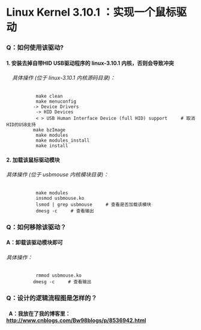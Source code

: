 # Linux Kernel 3.10.1 ：实现一个鼠标驱动
### Q：如何使用该驱动?
 #### 1. 安装去掉自带HID USB驱动程序的 linux-3.10.1 内核，否则会导致冲突
######      具体操作 (位于 linux-3.10.1 内核源码目录)：
               make clean
               make menuconfig
              -> Device Drivers
               -> HID Devices
               < > USB Human Interface Device (full HID) support     # 取消HID的USB支持
              make bzImage
               make modules
               make modules_install
               make install
#### 2. 加载该鼠标驱动模块
######       具体操作 (位于 usbmouse 内核模块目录)：
               make modules
               insmod usbmouse.ko
               lsmod | grep usbmouse     # 查看是否加载该模块
               dmesg -c     # 查看输出
### Q：如何移除该驱动？
####   A：卸载该驱动模块即可
######       具体操作：
               rmmod usbmouse.ko
              dmesg -c     # 查看输出
    
### Q：设计的逻辑流程图是怎样的？
####   A：我放在了我的博客里：http://www.cnblogs.com/Bw98blogs/p/8536942.html
